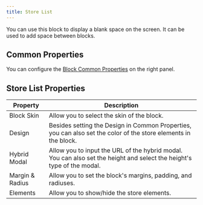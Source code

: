 ```yaml
---
title: Store List
---
```


You can use this block to display a blank space on the screen. It can be used to add space between blocks.

## Common Properties

You can configure the [Block Common Properties](overview#block-common-properties) on the right panel.

## Store List Properties

| Property | Description |
| -------- | ----------- |
| Block Skin | Allow you to select the skin of the block. |
| Design | Besides setting the Design in Common Properties, you can also set the color of the store elements in the block. |
| Hybrid Modal | Allow you to input the URL of the hybrid modal. You can also set the height and select the height's type of the modal. |
| Margin & Radius | Allow you to set the block's margins, padding, and radiuses. |
| Elements | Allow you to show/hide the store elements. |
